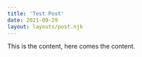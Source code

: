 ```yaml
---
title: 'Test Post'
date: 2021-09-29
layout: layouts/post.njk
---
```


This is the content, here comes the content.
